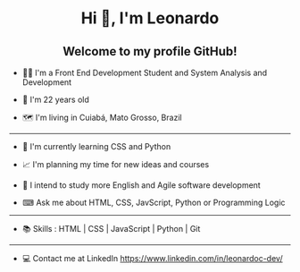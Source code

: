 <!--
**loc-dev/loc-dev** is a ✨ _special_ ✨ repository because its `README.md` (this file) appears on your GitHub profile.

Here are some ideas to get you started:

- 🔭 I’m currently working on ...
- 🌱 I’m currently learning ...
- 👯 I’m looking to collaborate on ...
- 🤔 I’m looking for help with ...
- 💬 Ask me about ...
- 📫 How to reach me: ...
- 😄 Pronouns: ...
- ⚡ Fun fact: ...
-->

<h1 align="center">Hi 🖖, I'm Leonardo</h1>
<h2 align="center">Welcome to my profile GitHub!</h2>

- 🙋‍♂️ I'm a Front End Development Student and System Analysis and Development

- 📅 I'm 22 years old

- 🗺 I'm living in Cuiabá, Mato Grosso, Brazil
___

- 📖 I'm currently learning CSS and Python

- 📈 I'm planning my time for new ideas and courses

- 📝 I intend to study more English and Agile software development

- ⌨ Ask me about HTML, CSS, JavScript, Python or Programming Logic
___

- 📚 Skills : HTML | CSS | JavaScript | Python | Git
___

- 💻 Contact me at LinkedIn https://www.linkedin.com/in/leonardoc-dev/
